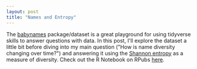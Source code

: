 ```yaml
---
layout: post
title: "Names and Entropy"
---
```

The [babynames](https://github.com/hadley/babynames) package/dataset is a great playground for using tidyverse skills to answer questions with data. In this post, I'll explore the dataset a little bit before diving into my main question ("How is name diversity changing over time?") and answering it using the [Shannon entropy](<https://en.wikipedia.org/wiki/Entropy_(information_theory)>) as a measure of diversity. Check out the R Notebook on RPubs [here](http://rpubs.com/jnd18/name-entropy).

